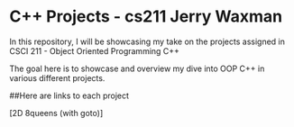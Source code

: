 # C++ Projects - cs211 Jerry Waxman

In this repository, I will be showcasing my take on the projects assigned in CSCI 211 - Object Oriented Programming C++

The goal here is to showcase and overview my dive into OOP C++ in various different projects. 

##Here are links to each project

[2D 8queens (with goto)]
